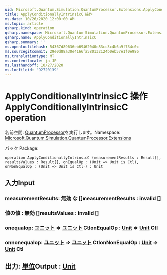 ```yaml
---
uid: Microsoft.Quantum.Simulation.QuantumProcessor.Extensions.ApplyConditionallyIntrinsicC
title: ApplyConditionallyIntrinsicC 操作
ms.date: 10/26/2020 12:00:00 AM
ms.topic: article
qsharp.kind: operation
qsharp.namespace: Microsoft.Quantum.Simulation.QuantumProcessor.Extensions
qsharp.name: ApplyConditionallyIntrinsicC
qsharp.summary: ''
ms.openlocfilehash: 54367d89636eb69462040e83cc3c4b6a9f734c0c
ms.sourcegitcommit: 29e0d88a30e4166fa580132124b0eb57e1f0e986
ms.translationtype: MT
ms.contentlocale: ja-JP
ms.lasthandoff: 10/27/2020
ms.locfileid: "92720139"
---
```

# <a name="applyconditionallyintrinsicc-operation"></a><span data-ttu-id="e821d-102">ApplyConditionallyIntrinsicC 操作</span><span class="sxs-lookup"><span data-stu-id="e821d-102">ApplyConditionallyIntrinsicC operation</span></span>

<span data-ttu-id="e821d-103">名前空間: [QuantumProcessor](xref:Microsoft.Quantum.Simulation.QuantumProcessor.Extensions)を実行します。</span><span class="sxs-lookup"><span data-stu-id="e821d-103">Namespace: [Microsoft.Quantum.Simulation.QuantumProcessor.Extensions](xref:Microsoft.Quantum.Simulation.QuantumProcessor.Extensions)</span></span>

<span data-ttu-id="e821d-104">パック [](https://nuget.org/packages/)</span><span class="sxs-lookup"><span data-stu-id="e821d-104">Package: [](https://nuget.org/packages/)</span></span>




```qsharp
operation ApplyConditionallyIntrinsicC (measurementResults : Result[], resultsValues : Result[], onEqualOp : (Unit => Unit is Ctl), onNonEqualOp : (Unit => Unit is Ctl)) : Unit
```


## <a name="input"></a><span data-ttu-id="e821d-105">入力</span><span class="sxs-lookup"><span data-stu-id="e821d-105">Input</span></span>

### <a name="measurementresults--__invalidresult__"></a><span data-ttu-id="e821d-106">measurementResults: __無効 <Result> な__ []</span><span class="sxs-lookup"><span data-stu-id="e821d-106">measurementResults : __invalid<Result>__ []</span></span>




### <a name="resultsvalues--__invalidresult__"></a><span data-ttu-id="e821d-107">値の値 __: <Result> 無効__ []</span><span class="sxs-lookup"><span data-stu-id="e821d-107">resultsValues : __invalid<Result>__ []</span></span>




### <a name="onequalop--unit--unit-ctl"></a><span data-ttu-id="e821d-108">onequalop: [ユニット](xref:microsoft.quantum.lang-ref.unit) => [ユニット](xref:microsoft.quantum.lang-ref.unit) Ctl</span><span class="sxs-lookup"><span data-stu-id="e821d-108">onEqualOp : [Unit](xref:microsoft.quantum.lang-ref.unit) => [Unit](xref:microsoft.quantum.lang-ref.unit) Ctl</span></span>




### <a name="onnonequalop--unit--unit-ctl"></a><span data-ttu-id="e821d-109">onnonequalop: [ユニット](xref:microsoft.quantum.lang-ref.unit) => [ユニット](xref:microsoft.quantum.lang-ref.unit) Ctl</span><span class="sxs-lookup"><span data-stu-id="e821d-109">onNonEqualOp : [Unit](xref:microsoft.quantum.lang-ref.unit) => [Unit](xref:microsoft.quantum.lang-ref.unit) Ctl</span></span>





## <a name="output--unit"></a><span data-ttu-id="e821d-110">出力: [単位](xref:microsoft.quantum.lang-ref.unit)</span><span class="sxs-lookup"><span data-stu-id="e821d-110">Output : [Unit](xref:microsoft.quantum.lang-ref.unit)</span></span>

